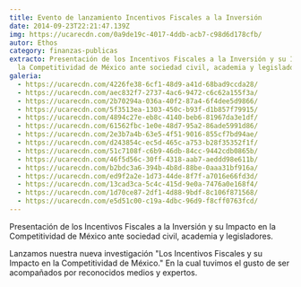 ```yaml
---
title: Evento de lanzamiento Incentivos Fiscales a la Inversión
date: 2014-09-23T22:21:47.139Z
img: https://ucarecdn.com/0a9de19c-4017-4ddb-acb7-c98d6d178cfb/
autor: Ethos
category: finanzas-publicas
extracto: Presentación de los Incentivos Fiscales a la Inversión y su Impacto en
  la Competitividad de México ante sociedad civil, academia y legisladores.
galeria:
  - https://ucarecdn.com/4226fe38-6cf1-48d9-a41d-68bad9ccda28/
  - https://ucarecdn.com/aec832f7-2737-4ac6-9472-c6c62a155f3a/
  - https://ucarecdn.com/2b70294a-036a-40f2-87a4-6f4dee5d9866/
  - https://ucarecdn.com/5f3513ea-1303-450c-b93f-d1b857f79915/
  - https://ucarecdn.com/4894c27e-eb8c-4140-beb6-81967da3e1df/
  - https://ucarecdn.com/61562fbc-1e0e-48d7-95a2-86ade5991d86/
  - https://ucarecdn.com/2e3b7a4b-63e5-4f51-9016-855cf7bd94ae/
  - https://ucarecdn.com/d243854c-ec5d-465c-a753-b28f35352f1f/
  - https://ucarecdn.com/51c7108f-c6b9-46db-84cc-9442cdb0865b/
  - https://ucarecdn.com/46f5d56c-30ff-4318-aab7-aeddd98e611b/
  - https://ucarecdn.com/b2bdc3a6-394b-4b8d-88be-0aaa31bf916a/
  - https://ucarecdn.com/ed9f2a2e-1d73-44de-8f7f-a7016e66fd3d/
  - https://ucarecdn.com/13cad3ca-5c4c-415d-9e0a-7476a0e168f4/
  - https://ucarecdn.com/1d70ce87-2df1-4d88-9bdf-8c106f871568/
  - https://ucarecdn.com/e5d51c00-c19a-4dbc-96d9-f8cff0763fcd/
---
```

Presentación de los Incentivos Fiscales a la Inversión y su Impacto en la Competitividad de México ante sociedad civil, academia y legisladores.

Lanzamos nuestra nueva investigación "Los Incentivos Fiscales y su Impacto en la Competitividad de México." En la cual tuvimos el gusto de ser acompañados por reconocidos medios y expertos.